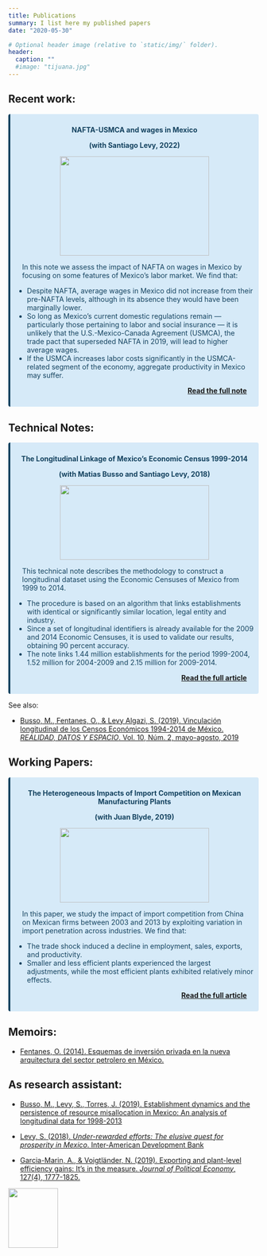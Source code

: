 ```yaml
---
title: Publications
summary: I list here my published papers
date: "2020-05-30"

# Optional header image (relative to `static/img/` folder).
header:
  caption: ""
  #image: "tijuana.jpg"
---
```


## **Recent work**:

<div class="warning" style='background-color:#D6EAF8; color: #154360; border-left: solid #154360 4px; border-radius: 4px; padding:0.7em;'>
<span>
<p style='margin-top:1em; text-align:center'>
<b>NAFTA-USMCA and wages in Mexico</b></p>
<p style="text-align:center;">
<b>(with Santiago Levy, 2022)</b></p>
<p style="text-align:center;">
<img src='https://i0.wp.com/www.brookings.edu/wp-content/uploads/2022/02/UMCA-Forward-2022.jpg?fit=512%2C9999px&ssl=1' width="300" height="200"/>
</p>
<p style='margin-left:1em;'>
In this note we assess the impact of NAFTA on wages in Mexico by focusing on some features of Mexico’s labor market. We find that:
<ul>
<li> Despite NAFTA, average wages in Mexico did not increase from their pre-NAFTA levels, although in its absence they would have been marginally lower.</li>
<li> So long as Mexico’s current domestic regulations remain — particularly those pertaining to labor and social insurance — it is unlikely that the U.S.-Mexico-Canada Agreement (USMCA), the trade pact that superseded NAFTA in 2019, will lead to higher average wages.</li>
<li> If the USMCA increases labor costs significantly in the USMCA-related segment of the economy, aggregate productivity in Mexico may suffer.</li>
</ul>
</p>
<p style='margin-bottom:1em; margin-right:1em; text-align:right;'>  <a href="https://www.brookings.edu/essay/usmca-forward-building-a-more-competitive-inclusive-and-sustainable-north-american-economy-labor/"><b> Read the full note </b></a>
</p></span>
</div>

## **Technical Notes**:

<div class="warning" style='background-color:#D6EAF8; color: #154360; border-left: solid #154360 4px; border-radius: 4px; padding:0.7em;'>
<span>
<p style='margin-top:1em; text-align:center'>
<b>The Longitudinal Linkage of Mexico’s Economic Census 1999-2014</b></p>
<p style="text-align:center;">
<b>(with Matias Busso and Santiago Levy, 2018)</b></p>
<p style="text-align:center;">
<img src='https://rde.inegi.org.mx/wp-content/uploads/2019/05/RDE28_05_img00.jpg' width="300" height="150"/>
</p>
<p style='margin-left:1em;'>
This technical note describes the methodology to construct a longitudinal dataset using the Economic Censuses of Mexico from 1999 to 2014.
<ul>
<li> The procedure is based on an algorithm that links establishments with identical or significantly similar location, legal entity and industry.</li>
<li> Since a set of longitudinal identifiers is already available for the 2009 and 2014 Economic Censuses, it is used to validate our results, obtaining 90 percent accuracy.</li>
<li> The note links 1.44 million establishments for the period 1999-2004, 1.52 million for 2004-2009 and 2.15 million for 2009-2014.</li>
</ul>
</p>
<p style='margin-bottom:1em; margin-right:1em; text-align:right;'>  <a href="https://publications.iadb.org/en/longitudinal-linkage-mexicos-economic-census-1999-2014"><b> Read the full article </b></a>
</p></span>
</div>

See also:

-  [Busso, M., Fentanes, O., & Levy Algazi, S. (2019). Vinculación longitudinal de los Censos Económicos 1994-2014 de México. *REALIDAD, DATOS Y ESPACIO*. Vol. 10, Núm. 2, mayo-agosto, 2019](https://rde.inegi.org.mx/index.php/2019/08/20/vinculacion-longitudinal-de-los-censos-economicos-1994-2014-de-mexico/)

## **Working Papers**:

<div class="warning" style='background-color:#D6EAF8; color: #154360; border-left: solid #154360 4px; border-radius: 4px; padding:0.7em;'>
<span>
<p style='margin-top:1em; text-align:center'>
<b>The Heterogeneous Impacts of Import Competition on Mexican Manufacturing Plants</b></p>
<p style="text-align:center;">
<b>(with Juan Blyde, 2019)</b></p>
<p style="text-align:center;">
<img src='https://upload.wikimedia.org/wikipedia/commons/b/b3/China_Mexico_Locator.png' width="300" height="150"/>
</p>
<p style='margin-left:1em;'>
In this paper, we study the impact of import competition from China on Mexican firms between 2003 and 2013 by exploiting variation in import penetration across industries. We find that:
<ul>
<li> The trade shock induced a decline in employment, sales, exports, and productivity.</li>
<li> Smaller and less efficient plants experienced the largest adjustments, while the most efficient plants exhibited relatively minor effects.</li>
</ul>
</p>
<p style='margin-bottom:1em; margin-right:1em; text-align:right;'>  <a href="https://publications.iadb.org/en/heterogeneous-impacts-import-competition-mexican-manufacturing-plants"><b> Read the full article </b></a>
</p></span>
</div>

## **Memoirs**:

-  [Fentanes, O. (2014). Esquemas de inversión privada en la nueva arquitectura del sector petrolero en México.](http://repositorio-digital.cide.edu/handle/11651/2503)


## **As research assistant**:

-  [Busso, M., Levy, S., Torres, J. (2019). Establishment dynamics and the persistence of resource misallocation in Mexico: An analysis of longitudinal data for 1998-2013](http://jesicatorres.com/wp-content/uploads/2020/03/PaperDynamics-v1.pdf)

-  [Levy, S. (2018). *Under-rewarded efforts: The elusive quest for prosperity in Mexico*. Inter-American Development Bank](https://publications.iadb.org/publications/english/document/Under-Rewarded_Efforts_The_Elusive_Quest_for_Prosperity_in_Mexico.pdf)

-  [Garcia-Marin, A., & Voigtländer, N. (2019). Exporting and plant-level efficiency gains: It’s in the measure. *Journal of Political Economy*, 127(4), 1777-1825.](https://www.journals.uchicago.edu/doi/abs/10.1086/701607)


<img src="https://c.tenor.com/8ZDLU43omvcAAAAC/kid-thumbs-up.gif" width="100" height="120" />
